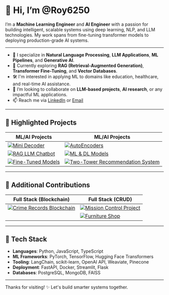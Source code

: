 # 👋 Hi, I’m @Roy6250

I’m a **Machine Learning Engineer** and **AI Engineer** with a passion for building intelligent, scalable systems using deep learning, NLP, and LLM technologies. My work spans from fine-tuning transformer models to deploying production-grade AI systems.

---

- 🤖 I specialize in **Natural Language Processing**, **LLM Applications**, **ML Pipelines**, and **Generative AI**.
- 🧠 Currently exploring **RAG (Retrieval-Augmented Generation)**, **Transformer Fine-Tuning**, and **Vector Databases**.
- 🛠️ I'm interested in applying ML to domains like education, healthcare, and real-time AI assistance.
- 🤝 I’m looking to collaborate on **LLM-based projects**, **AI research**, or any impactful ML applications.
- 📫 Reach me via [LinkedIn](https://www.linkedin.com/in/sayantan-roy-764773126/) or [Email](mailto:roysayantan.blr99@gmail.com)

---

<!---
Roy6250/Roy6250 is a ✨ special ✨ repository because its `README.md` (this file) appears on your GitHub profile.
You can click the Preview link to take a look at your changes.
--->
## 🚀 Highlighted Projects

| ML/AI Projects | ML/AI Projects |
| ------------- | ------------- |
| [![Mini Decoder](https://github-readme-stats.vercel.app/api/pin/?username=Roy6250&repo=mini-decoder&show_owner=true)](https://github.com/Roy6250/mini-decoder) | [![AutoEncoders](https://github-readme-stats.vercel.app/api/pin/?username=Roy6250&repo=AutoEncoders&show_owner=true)](https://github.com/Roy6250/AutoEncoders) |
| [![RAG LLM Chatbot](https://github-readme-stats.vercel.app/api/pin/?username=Roy6250&repo=Rag-Chatbot&show_owner=true)](https://github.com/Roy6250/Rag-Chatbot) | [![ML & DL Models](https://github-readme-stats.vercel.app/api/pin/?username=Roy6250&repo=ML_models&show_owner=true)](https://github.com/Roy6250/ML_models) |
| [![Fine-Tuned Models](https://github-readme-stats.vercel.app/api/pin/?username=Roy6250&repo=Fine-Tuned-Models&show_owner=true)](https://github.com/Roy6250/Fine-Tuned-Models) | [![Two-Tower Recommendation System](https://github-readme-stats.vercel.app/api/pin/?username=Roy6250&repo=Two-Tower-Recommendation-System&show_owner=true)](https://github.com/Roy6250/Two-Tower-Recommendation-System) |

---

## 🧩 Additional Contributions

| Full Stack (Blockchain) | Full Stack (CRUD) |
| ------------- | ------------- |
| [![Crime Records Blockchain](https://github-readme-stats.vercel.app/api/pin/?username=Roy6250&repo=Crime-Records-Blockchain&show_owner=true)](https://github.com/Roy6250/Crime-Records-Blockchain) | [![Mission Control Project](https://github-readme-stats.vercel.app/api/pin/?username=Roy6250&repo=Mission-Control-Project&show_owner=true)](https://github.com/Roy6250/Mission-Control-Project) |
|  | [![Furniture Shop](https://github-readme-stats.vercel.app/api/pin/?username=Roy6250&repo=Furniture-Shop&show_owner=true)](https://github.com/Roy6250/Furniture-Shop) |

---

## 🧠 Tech Stack

- **Languages**: Python, JavaScript, TypeScript
- **ML Frameworks**: PyTorch, TensorFlow, Hugging Face Transformers
- **Tooling**: LangChain, scikit-learn, OpenAI API, Weaviate, Pinecone
- **Deployment**: FastAPI, Docker, Streamlit, Flask
- **Databases**: PostgreSQL, MongoDB, FAISS

---

Thanks for visiting! ✨ Let's build smarter systems together.
